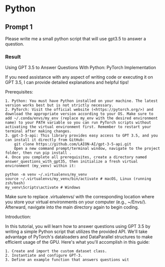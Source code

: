 # Python

## Prompt 1

Please write me a small python script that will use gpt3.5 to answer a question.

### Result

Using GPT 3.5 to Answer Questions With Python: PyTorch Implementation

If you need assistance with any aspect of writing code or executing it on GPT 3.5, I can provide detailed explanations and helpful tips!

Prerequisites:

    1. Python: You must have Python installed on your machine. The latest version works best but is not strictly necessary.
    2. PyTorch: Visit the official website (<https://pytorch.org/>) and download the appropriate version according to your OS. Make sure to add ~/.conda/envs/my_env (replace my_env with the desired environment name) to your PATH variable so you can run PyTorch scripts without activating the virtual environment first. Remember to restart your terminal after making changes.
    3. gpt-3-5-api: This library provides easy access to GPT 3.5, and you can install it directly from GitHub:
        git clone https://github.com/LAION-AI/gpt-3-5-api.git
        Open a new command prompt/terminal window, navigate to the project folder, then run pip install .
    4. Once you complete all prerequisites, create a directory named answer_questions_with_gpt35, then initialize a fresh virtual environment (my_venv) within it:

```
python -m venv ~/.virtualenvs/my_venv
source ~/.virtualenvs/my_venv/bin/activate # macOS, Linux (running zsh/bash)
my_venv\Scripts\activate # Windows
```

Make sure to replace .virtualenvs/ with the corresponding location where you store your virtual environments on your computer (e.g., ~/Envs/). Afterward, navigate into the main directory again to begin coding.

Introduction:

In this tutorial, you will learn how to answer questions using GPT 3.5 by writing a simple Python script that utilizes the provided API. We'll take advantage of PyTorch's dataloaders and DataParallel structures to make efficient usage of the GPU. Here's what you'll accomplish in this guide:

    1. Create and import the custom dataset class.
    2. Instantiate and configure GPT-3.
    3. Define an example function that answers questions wit
